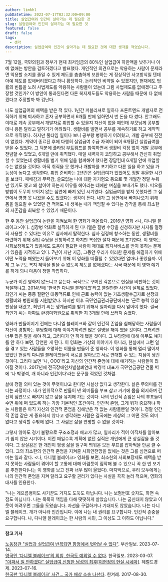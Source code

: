 ```yaml
---
author: limkhl
pubDatetime: 2023-07-17T02:32:00+09:00
title: 실업급여와 인간이 살아가는 데 필요한 것
slug: 실업급여와 인간이 살아가는 데 필요한 것
featured: false
draft: false
tags:
  - 생각
description: 실업급여와 인간이 살아가는 데 필요한 것에 대한 생각을 적었습니다.
---
```


7월 12일, 국민의힘과 정부가 현재 최저임금의 80%인 실업급여 하한액을 낮추거나 아예 없애는 방안을 검토하겠다고 발표했다. 개인적인 의견으로는 악용하는 사람이 문제라면 악용할 소지를 줄일 수 있게 제도를 촘촘하게 보완하는 게 정상적인 사고방식일 텐데 아예 제도를 없애버리겠다고 하니 황당하다. 논리적인 비약일 수 있겠지만, 현재에도 법률의 빈틈을 노려 사법제도를 악용하는 사람들이 있는데 그럼 사법제도를 없애겠다고 주장할 것인가? 이 방안이 통과된다면 다른 복지제도들도 악용하는 사람들 때문에 다 없애겠다고 주장할까 봐 겁난다.

나도 실업급여의 혜택을 받은 적 있다. 1년간 퍼블리셔로 일하다 프론트엔드 개발자로 전직하기 위해 퇴사하고 혼자 공부하면서 6개월 만에 일하면서 번 돈을 다 썼다. 안그래도 이대로 계속 공부해서 개발자로 취업할 수 있을지 자신이 없을 때인데 부모님께 공부할 테니 용돈 달라고 말하기가 어려웠다. 생활비를 벌면서 공부를 계속하기로 하고 계약직으로 취직했다. 하지만 풀타임 일이다 보니 공부랑 병행하기 어려웠고, 개발 공부에 진전이 없었다. 계약이 종료된 후에 다행히 실업급여 수급 자격이 되어 6개월간 실업급여를 받을 수 있었다. 그 덕분에 풀타임 부트캠프를 참여하면서 생활비 걱정 없이 개발 공부에 전념할 수 있었고, 6개월 만에 취직했다. 매일 새벽까지 코딩하고 공부해서 간신히 취업할 수 있었는데 생활비를 벌기 위해 일을 함께해야 했다면 장담컨대 6개월 안에 취업할 수는 없었을 것이다. 아직 취직을 못 했거나 개발자를 포기하고 다른 일을 하고 있을 가능성이 높다고 생각한다. 취업 준비하는 2년간은 실업급여가 있었어도 정말 우울한 시간을 보냈다. 패배감과 무력감, 쓸모없는 나에 대한 자기혐오 등으로 몇 개월간 정말 누워만 있기도 했고 왜 살아야 하는지 이유를 헤아리는 데에만 며칠을 보내기도 했다. 떠오를 방법이 도무지 보이지 않는 심연에 빠져 있던 시기였다. 실업급여를 받지 못했다면 그 심연에서 영영 못 나왔을 수도 있겠다는 생각이 든다. 내가 그 심연에서 빠져나오기 위해 몸을 일으킬 수 있었던 건 적어도 내 생계는 내가 책임질 수 있다는 감각을 통해 최소한의 자존감을 회복할 수 있었기 때문이다.

한 주 동안 실업급여 논란을 지켜보며 한 영화가 떠올랐다. 2016년 영화 <나, 다니엘 블레이크>이다. 심장병 악화로 실직하게 된 다니엘은 질병 수당을 신청하지만 사지를 멀쩡히 사용할 수 있다는 이유로 심사에서 탈락한다. 심사 결정에 항소하는 동안, 생활비를 마련하기 위해 실업 수당을 신청하려고 하지만 복잡한 절차 때문에 포기한다. 이 영화는 사회보장제도가 있음에도 도움이 필요한 사람이 제대로 복지서비스를 받지 못하는 문제가 있음을 지적하고 있다. 7년이 지난 지금, 그동안 우리가 이러한 문제를 해결하기 위해 어떤 노력을 해왔는지 돌아보기 위해 이 영화를 떠올릴 수 있었다면 얼마나 좋았을까. 이제 그 누구도 복지 혜택을 받을 수 없도록 제도를 없애겠다는 시국 때문에 이 영화 얘기를 하게 되니 마음이 정말 착잡하다.

누군가 이건 영화지 않느냐고 묻는다. 극적으로 꾸며진 각본으로 현실을 비판하는 것이 적절하냐고. 2014년에 '한국판 다니엘 블레이크'라고 불릴만한 사건이 실제로 있었다. 최인기 씨는 중증 질환인 대동맥류로 인해 근로 능력이 없는 기초생활수급자로 선정돼 생활비와 병원비를 지원받았다. 하지만 이후 국민연금관리공단에서는 '근로 능력 있음' 판정을 내렸고, 최인기 씨는 생계급여를 받기 위해서 일자리를 다시 얻어야 했다. 결국 최인기 씨는 아파트 환경미화원으로 취직한 지 3개월 만에 쓰러져 숨졌다.

영화가 만들어지기 전에는 다니엘 블레이크와 같이 인간적 존엄을 침해당하는 사람들이 자신이 경험하는 부당함에 대해 이야기하려면 많은 설명을 해야 했을 것이다. 그러려면 너무 많은 말을 해야 하고, 그러다가 안 하게 됐을 것이다. 그 부당함에 대해 아무도 얘기를 안 하다 보면, 당연한 게 된다. 이 영화는 가상의 이야기가 아니라, 현실에서 그런 일을 겪고 있는 사람들을 호명하는 이름을 만들어 준 영화다. 이 영화를 통해 멀리 떨어져 있었던 현실의 다니엘 블레이크들이 서로를 알아보고 서로 연대할 수 있는 지점이 생긴 것이다. 그러다 보면 '나, OOO'라고 자신의 인간적 존엄에 대해 얘기하는 사람들이 많아질 것이다. 2017년에 전국장애인차별철폐연대 박경석 대표가 국민연금공단 건물 벽에 ‘나 박경석, 개 아니라 인간이다’라는 문구를 적었던 것처럼.

삶에 정말 의미 있는 것이 무엇이냐고 한다면 사실상 없다고 생각한다. 삶은 무의미를 견디는 과정이다. 내가 인위적으로 만들어 낸 의미들을 부표 삼고 거기에 몸을 의지하며 간신히 심연으로 빠지지 않고 삶을 유지해 가는 것이다. 나의 인간적 존엄은 나의 부표들이 수면 위에 떠 있도록 하는 가장 기본적인 조건이다. 인간적 존엄, 그게 뭐가 중요하냐 하는 사람들은 아직 자신의 인간적 존엄을 침해받은 적 없는 사람들뿐일 것이다. 정말 인간적 존엄 같은 게 중요하지 않다고 생각하는 사람은 결국에는 세상의 그 어떤 것도 의미 없다고 생각할 수밖에 없다. 그 사람은 삶을 연명할 수 없을 것이다.

그렇지 않아도 경기 불황으로 구조조정과 해고가 많고, 일자리가 적어 이직처를 알아보기 쉽지 않은 시기이다. 이런 때일수록 계획에 없던 실직은 개인에게 큰 상실감을 줄 것이다. 그 상실감은 한 개인이 평생 삶을 일구며 띄워온 모든 부표를 잡아먹을 만큼 클 수 있다. 그의 최소한의 인간적 존엄을 지켜줄 사회안전망을 없애는 것은 그를 심연으로 떠미는 일과 같다. <나, 다니엘 블레이크> 영화를 보면, 최소한의 사회보장제도 혜택을 받지 못하는 사람들이 겪어야 할 고통에 대해 어렴풋이 짐작해 볼 수 있으니 꼭 한 번 보기를 추천한다(나는 이 영화를 보고 진짜 너무 많이 울었다). 마지막으로, 우리 모두에게는 나의 인간적 존엄을 지켜 달라고 요구할 권리가 있다는 사실을 꾹꾹 눌러 적으며, 영화의 대사를 인용한다.

"나는 게으름뱅이도 사기꾼도 거지도 도둑도 아닙니다. 나는 보험번호 숫자도, 화면 속 점도 아닙니다. 나는 묵묵히 책임을 다해 떳떳하게 살았습니다. 나는 굽신대지 않았고 이웃이 어려우면 그들을 도왔습니다. 자선을 구걸하거나 기대지도 않았습니다. 나는 다니엘 블레이크. 개가 아니라 인간입니다. 이에 나는 내 권리를 요구합니다. 인간적 존중을 요구합니다. 나, 다니엘 블레이크는 한 사람의 시민, 그 이상도 그 이하도 아닙니다."

---

**참고 기사**

[노동장관 "실업과 실업급여 반복되면 함정에서 벗어날 수 없다"](https://www.busan.com/view/busan/view.php?code=2023071411350119224). 부산일보. 2023-07-14.  
[영국인 ‘다니엘 블레이크’의 외침, 한국도 예외일 수 없다](https://www.hankookilbo.com/News/Read/A2023030609460002426?did=NA). 한국일보. 2023-03-07.  
["아파서 일 안하겠다" 실업급여 신청한 남성의 최후\[이현정의 현실 시네마\]](http://news.heraldcorp.com/view.php?ud=20230715000189). 헤럴드경제. 2023-07-16.  
[한국판 ‘다니엘 블레이크’ 사건… 국가 배상 소송 나선다](https://www.hani.co.kr/arti/society/society_general/808936.html). 한겨레. 2017-08-30.
